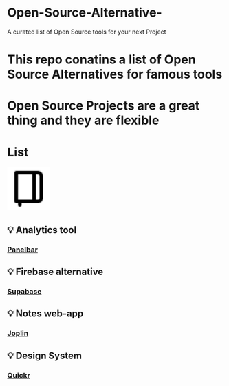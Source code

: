 # Open-Source-Alternative-
A curated list of Open Source tools for your next Project

# This repo conatins a list of Open Source Alternatives for famous tools
# Open Source Projects are a great thing and they are flexible 

# List

<img src="download.svg" height="100px" width="100px"/>

## 💡 Analytics tool
### [Panelbar](https://panelbear.com/)
## 💡 Firebase alternative
### [Supabase](https://supabase.io/)
## 💡 Notes web-app
### [Joplin](https://joplinapp.org/)
## 💡 Design System
### [Quickr](https://quickrdesignsystem.com/)
